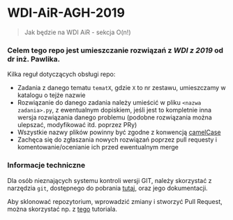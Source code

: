 # WDI-AiR-AGH-2019

> Jak będzie na WDI AiR - sekcja O(n!)

### Celem tego repo jest umieszczanie rozwiązań z _WDI z 2019_ od dr inż. Pawlika.

Kilka reguł dotyczących obsługi repo:

- Zadania z danego tematu `tematX`, gdzie `X` to nr zestawu, umieszczamy w katalogu o tejże nazwie
- Rozwiązanie do danego zadania należy umieścić w pliku `<nazwa zadania>.py`, z ewentualnym dopiskiem, jeśli jest to kompletnie inna wersja rozwiązania danego problemu (podobne rozwiązania można ulepszać, modyfikować itd. poprzez PRy)
- Wszystkie nazwy plików powinny być zgodne z konwencją [camelCase](https://pl.wikipedia.org/wiki/CamelCase)
- Zachęca się do zgłaszania nowych rozwiązań poprzez pull requesty i komentowanie/ocenianie ich przed ewentualnym merge

### Informacje techniczne
Dla osób nieznających systemu kontroli wersji GIT, należy skorzystać z narzędzia `git`, dostępnego do pobrania [tutaj](https://git-scm.com/downloads), oraz jego dokumentacji.

Aby sklonować repozytorium, wprowadzić zmiany i stworzyć Pull Request, można skorzystać np. z [tego](https://www.thinkful.com/learn/github-pull-request-tutorial/#Time-to-Submit-Your-First-PR) tutoriala.
